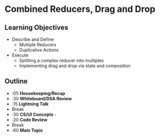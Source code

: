 # Combined Reducers, Drag and Drop

## Learning Objectives

* Describe and Define
  * Multiple Reducers
  * Duplicative Actions
* Execute
  * Splitting a complex reducer into multiples
  * Implementing drag and drop via state and composition
  
## Outline
* :05 **Housekeeping/Recap**
* :30 **Whiteboard/DSA Review**
* :15 **Lightning Talk**
* Break
* :30 **CS/UI Concepts** -
* :20 **Code Review**
* Break
* :60 **Main Topic**


